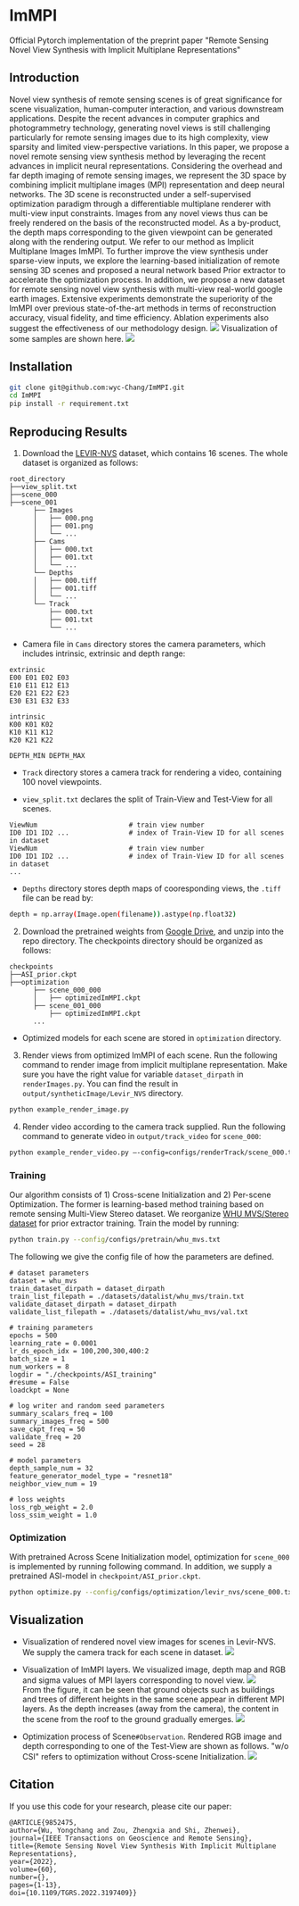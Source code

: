 # ImMPI
Official Pytorch implementation of the preprint paper "Remote Sensing Novel View Synthesis with Implicit Multiplane Representations"

## Introduction
Novel view synthesis of remote sensing scenes is of great significance for scene visualization, human-computer interaction, and various downstream applications. Despite the recent advances in computer graphics and photogrammetry technology, generating novel views is still challenging particularly for remote sensing images due to its high complexity, view sparsity and limited view-perspective variations. In this paper, we propose a novel remote sensing view synthesis method by leveraging the recent advances in implicit neural representations. Considering the overhead and far depth imaging of remote sensing images, we represent the 3D space by combining implicit multiplane images (MPI) representation and deep neural networks. The 3D scene is reconstructed under a self-supervised optimization paradigm through a differentiable multiplane renderer with multi-view input constraints. Images from any novel views thus can be freely rendered on the basis of the reconstructed model. As a by-product, the depth maps corresponding to the given viewpoint can be generated along with the rendering output. We refer to our method as Implicit Multiplane Images ImMPI. To further improve the view synthesis under sparse-view inputs, we explore the learning-based initialization of remote sensing 3D scenes and proposed a neural network based Prior extractor to accelerate the optimization process. In addition, we propose a new dataset for remote sensing novel view synthesis with multi-view real-world google earth images. Extensive experiments demonstrate the superiority of the ImMPI over previous state-of-the-art methods in terms of reconstruction accuracy, visual fidelity, and time efficiency. Ablation experiments also suggest the effectiveness of our methodology design.
![](misc/images/flowchart_overall.jpg)
Visualization of some samples are shown here.
![](misc/images/scene_samples.gif)

## Installation
```bash
git clone git@github.com:wyc-Chang/ImMPI.git
cd ImMPI
pip install -r requirement.txt
```

## Reproducing Results
1. Download the [LEVIR-NVS](https://drive.google.com/drive/folders/1orEpAN-SLF0i7yFn_mrPVmtM12E2pcdj?usp=sharing) dataset, which contains 16 scenes. The whole dataset is organized as follows:
```
root_directory
├──view_split.txt 
├──scene_000
├──scene_001
      ├── Images                 
      │   ├── 000.png       
      │   ├── 001.png       
      │   └── ...                
      ├── Cams                   
      │   ├── 000.txt   
      │   ├── 001.txt   
      │   └── ...                
      └── Depths  
      │   ├── 000.tiff   
      │   ├── 001.tiff   
      │   └── ...     
      └── Track  
          ├── 000.txt   
          ├── 001.txt   
          └── ...    
```
   * Camera file in ``Cams`` directory stores the camera parameters, which includes intrinsic, extrinsic and depth range:
```
extrinsic
E00 E01 E02 E03
E10 E11 E12 E13
E20 E21 E22 E23
E30 E31 E32 E33

intrinsic
K00 K01 K02
K10 K11 K12
K20 K21 K22

DEPTH_MIN DEPTH_MAX 
```

  * ``Track`` directory stores a camera track for rendering a video, containing 100 novel viewpoints.

  * ``view_split.txt`` declares the split of Train-View and Test-View for all scenes.
```
ViewNum                       # train view number
ID0 ID1 ID2 ...               # index of Train-View ID for all scenes in dataset 
ViewNum                       # train view number
ID0 ID1 ID2 ...               # index of Train-View ID for all scenes in dataset 
...
``` 
  * ``Depths`` directory stores depth maps of cooresponding views, the ``.tiff`` file can be read by:
```bash
depth = np.array(Image.open(filename)).astype(np.float32)
```

2. Download the pretrained weights from [Google Drive](https://drive.google.com/drive/folders/1l1z6tBtSiIl39ASyoO_2kDYmNxLYWmp1?usp=sharing), and unzip into the repo directory. The checkpoints directory should be organized as follows:
```
checkpoints
├──ASI_prior.ckpt
├──optimization
      ├── scene_000_000              
      │   ├── optimizedImMPI.ckpt                    
      ├── scene_001_000                   
          ├── optimizedImMPI.ckpt                
      ...  
```
 * Optimized models for each scene are stored in ``optimization`` directory.

3.  Render views from optimized ImMPI of each scene. Run the following command to render image from implicit multiplane representation. Make sure you have the right value for variable ``dataset_dirpath`` in ``renderImages.py``. You can find the result in ``output/syntheticImage/Levir_NVS`` directory.
```bash
python example_render_image.py
```

4. Render video according to the camera track supplied. Run the following command to generate video in ``output/track_video`` for ``scene_000``:
```bash
python example_render_video.py –-config=configs/renderTrack/scene_000.txt
```

### Training
  Our algorithm consists of 1) Cross-scene Initialization and 2) Per-scene Optimization. The former is learning-based method training based on remote sensing Multi-View Stereo dataset. We reorganize [WHU MVS/Stereo dataset](https://drive.google.com/drive/folders/1-4BpcJ4cyLSf0lxafkKBkx3eSW3UppVg?usp=sharing) for prior extractor training.
  Train the model by running:
```bash
python train.py --config/configs/pretrain/whu_mvs.txt
```
  The following we give the config file of how the parameters are defined.
```
# dataset parameters
dataset = whu_mvs
train_dataset_dirpath = dataset_dirpath
train_list_filepath = ./datasets/datalist/whu_mvs/train.txt
validate_dataset_dirpath = dataset_dirpath
validate_list_filepath = ./datasets/datalist/whu_mvs/val.txt

# training parameters
epochs = 500
learning_rate = 0.0001
lr_ds_epoch_idx = 100,200,300,400:2
batch_size = 1
num_workers = 8
logdir = "./checkpoints/ASI_training"
#resume = False
loadckpt = None

# log writer and random seed parameters
summary_scalars_freq = 100
summary_images_freq = 500
save_ckpt_freq = 50
validate_freq = 20
seed = 28

# model parameters
depth_sample_num = 32
feature_generator_model_type = "resnet18"
neighbor_view_num = 19

# loss weights
loss_rgb_weight = 2.0
loss_ssim_weight = 1.0
```

### Optimization
  With pretrained Across Scene Initialization model, optimization for ``scene_000`` is implemented by running following command. In addition, we supply a pretrained ASI-model in ``checkpoint/ASI_prior.ckpt``.
```bash
python optimize.py --config/configs/optimization/levir_nvs/scene_000.txt
```

## Visualization
* Visualization of rendered novel view images for scenes in Levir-NVS. We supply the camera track for each scene in dataset.
![](misc/images/scenes.gif)

* Visualization of ImMPI layers. We visualized image, depth map and RGB and sigma values of MPI layers corresponding to novel view.
![](misc/images/rgb_depth_rgb.gif)
&emsp;&emsp; From the figure, it can be seen that ground objects such as buildings and trees of different heights in the same scene appear in different MPI layers. As the depth increases (away from the camera), the content in the scene from the roof to the ground gradually emerges.
![](misc/images/rgb_depth_sigma.gif)

* Optimization process of Scene``#Observation``. Rendered RGB image and depth corresponding to one of the Test-View are shown as follows. "w/o CSI" refers to optimization without Cross-scene Initialization. 
![](misc/images/optimization.gif)

## Citation
If you use this code for your research, please cite our paper:

``````
@ARTICLE{9852475,
author={Wu, Yongchang and Zou, Zhengxia and Shi, Zhenwei},
journal={IEEE Transactions on Geoscience and Remote Sensing},
title={Remote Sensing Novel View Synthesis With Implicit Multiplane Representations},
year={2022},
volume={60},
number={},
pages={1-13},
doi={10.1109/TGRS.2022.3197409}}
``````

